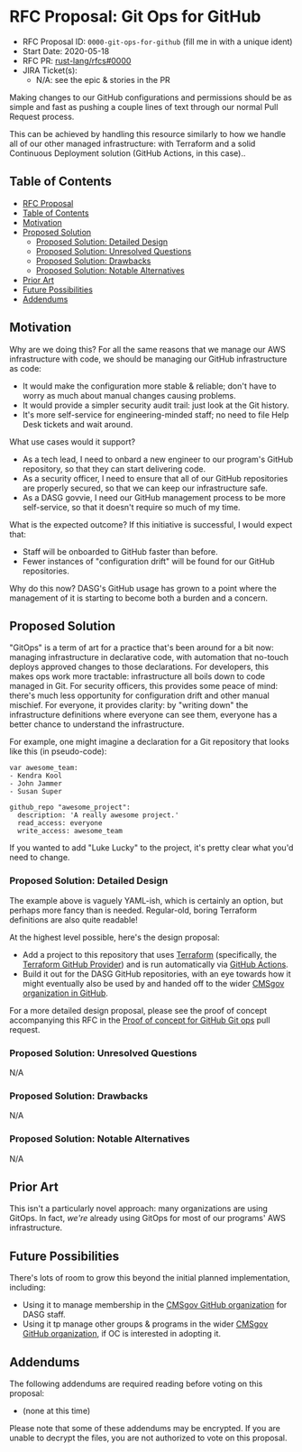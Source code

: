 # RFC Proposal: Git Ops for GitHub
[RFC Proposal]: #rfc-proposal

* RFC Proposal ID: `0000-git-ops-for-github` (fill me in with a unique ident)
* Start Date: 2020-05-18
* RFC PR: [rust-lang/rfcs#0000](https://github.com/CMSgov/cms-oeda-dasg/pull/3)
* JIRA Ticket(s):
    * N/A: see the epic & stories in the PR

<!--
Write a brief summary here: a one paragraph explanation of the feature.
Try to structure it like an "elevator pitch":
  it should provide readers with a high-level understanding of the goals and proposed solution.

Please note: many of the other sections below will not be needed for some proposals;
  don't waste time writing responses that don't deliver real value.
For any such not-needed section, simply write in "N/A".
-->

Making changes to our GitHub configurations and permissions should be as simple and fast
  as pushing a couple lines of text through our normal Pull Request process.

This can be achieved by handling this resource similarly to how we handle all of our other managed infrastructure:
  with Terraform and a solid Continuous Deployment solution (GitHub Actions, in this case)..

## Table of Contents
[Table of Contents]: #table-of-contents

* [RFC Proposal](#rfc-proposal)
* [Table of Contents](#table-of-contents)
* [Motivation](#motivation)
* [Proposed Solution](#proposed-solution)
    * [Proposed Solution: Detailed Design](#proposed-solution-detailed-design)
    * [Proposed Solution: Unresolved Questions](#proposed-solution-unresolved-questions)
    * [Proposed Solution: Drawbacks](#proposed-solution-drawbacks)
    * [Proposed Solution: Notable Alternatives](#proposed-solution-notable-alternatives)
* [Prior Art](#prior-art)
* [Future Possibilities](#future-possibilities)
* [Addendums](#addendums)

## Motivation
[Motivation]: #motivation

<!--
Why are we doing this?
What use cases does it support?
What is the expected outcome?
Why is now the appropriate time to address this?
-->

Why are we doing this?
For all the same reasons that we manage our AWS infrastructure with code,
  we should be managing our GitHub infrastructure as code:

* It would make the configuration more stable & reliable;
    don't have to worry as much about manual changes causing problems.
* It would provide a simpler security audit trail:
    just look at the Git history.
* It's more self-service for engineering-minded staff;
    no need to file Help Desk tickets and wait around.

What use cases would it support?

* As a tech lead, I need to onbard a new engineer to our program's GitHub repository, so that they can start delivering code.
* As a security officer, I need to ensure that all of our GitHub repositories are properly secured, so that we can keep our infrastructure safe.
* As a DASG govvie, I need our GitHub management process to be more self-service, so that it doesn't require so much of my time.

What is the expected outcome?
If this initiative is successful, I would expect that:

* Staff will be onboarded to GitHub faster than before.
* Fewer instances of "configuration drift" will be found for our GitHub repositories.

Why do this now?
DASG's GitHub usage has grown to a point where the management of it is starting to become both a burden and a concern.


## Proposed Solution
[Proposed Solution]: #proposed-solution

<!--
Explain the proposal as if it was already implemented and shipped,
  and you were just explaining it to another developer or user.
That generally means:

* Introducing new named concepts.
* Identifying and address each of the various audiences who might (or should) care about this proposal.
  Explaining the solution using concepts and terms relevant to eaach of them.
  Explaining how they should _think_ about the solution; detailing the impact as concretely as possible.
  Possible audiences might include:
    * Internal team: engineers, operators, product management, business owners.
    * External users: engineers, operators, product management, business owners, end users.
* Explaining the feature largely in terms of examples.
    * Screencasts are often a good idea.
        * On Mac OS X, you can use the built-in Quicktime Player or the built-in Mac OS X Mojave (and up) feature.
    * Diagrams are often a good idea.
        * Keep it simple! Use something like <http://asciiflow.com/>.
* As part of implementing this proposal, will any documentation updates be needed, e.g. changelogs, Confluence pages, etc.?
  If so, draft them now! Include the draft as a subsection or addendum.
-->

"GitOps" is a term of art for a practice that's been around for a bit now:
  managing infrastructure in declarative code,
  with automation that no-touch deploys approved changes to those declarations.
For developers, this makes ops work more tractable:
  infrastructure all boils down to code managed in Git.
For security officers, this provides some peace of mind:
  there's much less opportunity for configuration drift and other manual mischief.
For everyone, it provides clarity:
  by "writing down" the infrastructure definitions where everyone can see them,
  everyone has a better chance to understand the infrastructure.

For example, one might imagine a declaration for a Git repository that looks like this (in pseudo-code):

```
var awesome_team:
- Kendra Kool
- John Jammer
- Susan Super

github_repo "awesome_project":
  description: 'A really awesome project.'
  read_access: everyone
  write_access: awesome_team
```

If you wanted to add "Luke Lucky" to the project,
  it's pretty clear what you'd need to change.


### Proposed Solution: Detailed Design
[Proposed Solution: Detailed Design]: #proposed-solution-detailed-design

<!--
This is the technical portion of the RFC.
Explain the design in sufficient detail that:

* Its interaction with other features is clear.
* It is reasonably clear how the feature would be implemented.
* Corner cases are dissected by example.

The section should return to the examples given in the previous section,
  and explain more fully how the detailed proposal makes those examples work.
-->

The example above is vaguely YAML-ish,
  which is certainly an option,
  but perhaps more fancy than is needed.
Regular-old, boring Terraform definitions are also quite readable!

At the highest level possible, here's the design proposal:

* Add a project to this repository
    that uses [Terraform](https://www.terraform.io/)
    (specifically, the [Terraform GitHub Provider](https://www.terraform.io/docs/providers/github/index.html))
    and is run automatically via [GitHub Actions](https://github.com/actions).
* Build it out for the DASG GitHub repositories,
    with an eye towards how it might eventually also be used by and handed off
    to the wider [CMSgov organization in GitHub](https://github.com/CMSgov).

For a more detailed design proposal,
  please see the proof of concept accompanying this RFC
  in the [Proof of concept for GitHub Git ops](https://github.com/CMSgov/cms-oeda-dasg/pull/3) pull request.


### Proposed Solution: Unresolved Questions
[Proposed Solution: Unresolved Questions]: #proposed-solution-unresolved-questions

<!--
Collect a list of action items to be resolved or officially deferred before this RFC is submitted for final comment, including:

* What parts of the design do you expect to resolve through the RFC process before this gets merged?
* What parts of the design do you expect to resolve through the implementation of this feature before stabilization?
* What related issues do you consider out of scope for this RFC that could be addressed in the future independently of the solution that comes out of this RFC?
-->

N/A


### Proposed Solution: Drawbacks
[Proposed Solution: Drawbacks]: #proposed-solution-drawbacks

<!--
Why should we *not* do this?
-->

N/A


### Proposed Solution: Notable Alternatives
[Proposed Solution: Notable Alternatives]: #proposed-solution-notable-alternatives

<!--
* Why is this design the best in the space of possible designs?
* What other designs have been considered and what is the rationale for not choosing them?
* What is the impact of not doing this?
-->

N/A


## Prior Art
[Prior Art]: #prior-art

<!--
Discuss prior art, both the good and the bad, in relation to this proposal.
A few examples of what this can include are:

* For feature proposals:
  Does this feature exist in other similar-ish APIs and what experience have their community had?
* For architecture proposals:
  Is this architecture used by other CMS or fedgov systems and what experience have they had?
* For process proposals:
  Is this process used by other CMS or fedgov programs and what experience have they had?
* For other teams:
  What lessons can we learn from what other communities have done here?
* Papers and other references:
  Are there any published papers or great posts that discuss this?
  If you have some relevant papers to refer to, this can serve as a more detailed theoretical background.

This section is intended to encourage you as an author to think about the lessons from other languages, provide readers of your RFC with a fuller picture.
If there is no prior art, that is fine - your ideas are interesting to us whether they are brand new or if it is an adaptation from other languages.

Note that while precedent set by other programs is some motivation, it does not on its own motivate an RFC.
Please also take into consideration that we (and the government in general) sometimes intentionally diverge from common "best practices".
-->

This isn't a particularly novel approach: many organizations are using GitOps.
In fact, _we're_ already using GitOps for most of our programs' AWS infrastructure.


## Future Possibilities
[Future Possibilities]: #future-possibilities

<!--
Think about what the natural extension and evolution of your proposal would be and how it would affect the language and project as a whole in a holistic way.
Try to use this section as a tool to more fully consider all possible interactions with the project and language in your proposal.
Also consider how the this all fits into the roadmap for the project and of the relevant sub-team.

This is also a good place to "dump ideas", if they are out of scope for the RFC you are writing but otherwise related.

If you have tried and cannot think of any future possibilities, you may simply state that you cannot think of anything.

Note that having something written down in the future-possibilities section is not a reason to accept the current or a future RFC;
  such notes should be in the section on motivation or rationale in this or subsequent RFCs.
The section merely provides additional information.
-->

There's lots of room to grow this beyond the initial planned implementation, including:

* Using it to manage membership in the [CMSgov GitHub organization](https://github.com/CMSgov/) for DASG staff.
* Using it tp manage other groups & programs in the wider [CMSgov GitHub organization](https://github.com/CMSgov/),
    if OC is interested in adopting it.


## Addendums
[Addendums]: #addendums

The following addendums are required reading before voting on this proposal:

* (none at this time)

Please note that some of these addendums may be encrypted. If you are unable to decrypt the files, you are not authorized to vote on this proposal.
